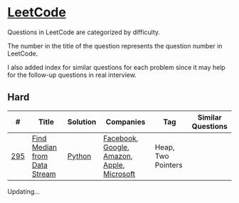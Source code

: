 # [LeetCode](/LeetCode)
Questions in LeetCode are categorized by difficulty. 

The number in the title of the question represents the question number in LeetCode.

I also added index for similar questions for each problem since it may help for the follow-up questions in real interview.


## Hard
| # | Title                                                                                       | Solution                                                                                                            | Companies | Tag | Similar Questions |
|--|---------------------------------------------------------------------------------------------|---------------------------------------------------------------------------------------------------------------------| --------- | --- | ----------------- |
| [295](https://leetcode.com/problems/find-median-from-data-stream/description/) | [Find Median from Data Stream](/LeetCode/Hard/295.%20Find%20Median%20from%20Data%20Stream/) | [Python](/LeetCode/Hard/295.%20Find%20Median%20from%20Data%20Stream/295.%20Find%20Median%20from%20Data%20Stream.py) | [Facebook](/Facebook/), [Google](/Google/), [Amazon](/Amazon/), [Apple](/Apple/), [Microsoft](/Microsoft/) | Heap, Two Pointers |  |


Updating...
